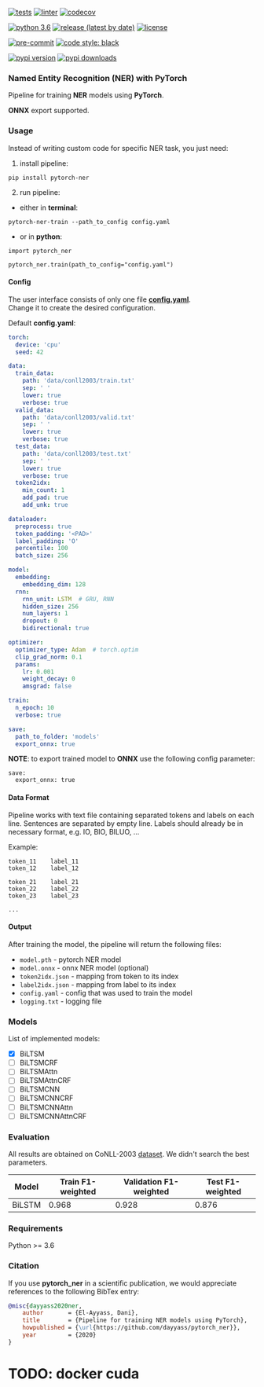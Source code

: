 [![tests](https://github.com/dayyass/pytorch-ner/actions/workflows/tests.yml/badge.svg)](https://github.com/dayyass/pytorch-ner/actions/workflows/tests.yml)
[![linter](https://github.com/dayyass/pytorch-ner/actions/workflows/linter.yml/badge.svg)](https://github.com/dayyass/pytorch-ner/actions/workflows/linter.yml)
[![codecov](https://codecov.io/gh/dayyass/pytorch-ner/branch/main/graph/badge.svg?token=WSB83O6GVV)](https://codecov.io/gh/dayyass/pytorch-ner)

[![python 3.6](https://img.shields.io/badge/python-3.6-blue.svg)](https://github.com/dayyass/pytorch-ner#requirements)
[![release (latest by date)](https://img.shields.io/github/v/release/dayyass/pytorch-ner)](https://github.com/dayyass/pytorch-ner/releases/latest)
[![license](https://img.shields.io/github/license/dayyass/pytorch-ner?color=blue)](https://github.com/dayyass/pytorch-ner/blob/main/LICENSE)

[![pre-commit](https://img.shields.io/badge/pre--commit-enabled-black)](https://github.com/dayyass/pytorch-ner/blob/main/.pre-commit-config.yaml)
[![code style: black](https://img.shields.io/badge/code%20style-black-000000.svg)](https://github.com/psf/black)

[![pypi version](https://img.shields.io/pypi/v/pytorch-ner)](https://pypi.org/project/pytorch-ner)
[![pypi downloads](https://img.shields.io/pypi/dm/pytorch-ner)](https://pypi.org/project/pytorch-ner)

### Named Entity Recognition (NER) with PyTorch
Pipeline for training **NER** models using **PyTorch**.

**ONNX** export supported.

### Usage
Instead of writing custom code for specific NER task, you just need:
1. install pipeline:
```shell script
pip install pytorch-ner
```
2. run pipeline:
- either in **terminal**:
```shell script
pytorch-ner-train --path_to_config config.yaml
```
- or in **python**:
```python3
import pytorch_ner

pytorch_ner.train(path_to_config="config.yaml")
```

#### Config
The user interface consists of only one file [**config.yaml**](https://github.com/dayyass/pytorch-ner/blob/main/config.yaml).<br/>
Change it to create the desired configuration.

Default **config.yaml**:
```yaml
torch:
  device: 'cpu'
  seed: 42

data:
  train_data:
    path: 'data/conll2003/train.txt'
    sep: ' '
    lower: true
    verbose: true
  valid_data:
    path: 'data/conll2003/valid.txt'
    sep: ' '
    lower: true
    verbose: true
  test_data:
    path: 'data/conll2003/test.txt'
    sep: ' '
    lower: true
    verbose: true
  token2idx:
    min_count: 1
    add_pad: true
    add_unk: true

dataloader:
  preprocess: true
  token_padding: '<PAD>'
  label_padding: 'O'
  percentile: 100
  batch_size: 256

model:
  embedding:
    embedding_dim: 128
  rnn:
    rnn_unit: LSTM  # GRU, RNN
    hidden_size: 256
    num_layers: 1
    dropout: 0
    bidirectional: true

optimizer:
  optimizer_type: Adam  # torch.optim
  clip_grad_norm: 0.1
  params:
    lr: 0.001
    weight_decay: 0
    amsgrad: false

train:
  n_epoch: 10
  verbose: true

save:
  path_to_folder: 'models'
  export_onnx: true
```

**NOTE**: to export trained model to **ONNX** use the following config parameter:
```
save:
  export_onnx: true
```

#### Data Format
Pipeline works with text file containing separated tokens and labels on each line. Sentences are separated by empty line.
Labels should already be in necessary format, e.g. IO, BIO, BILUO, ...

Example:
```
token_11    label_11
token_12    label_12

token_21    label_21
token_22    label_22
token_23    label_23

...
```

#### Output
After training the model, the pipeline will return the following files:
- `model.pth` - pytorch NER model
- `model.onnx` - onnx NER model (optional)
- `token2idx.json` - mapping from token to its index
- `label2idx.json` - mapping from label to its index
- `config.yaml` - config that was used to train the model
- `logging.txt` - logging file

### Models
List of implemented models:
- [x] BiLTSM
- [ ] BiLTSMCRF
- [ ] BiLTSMAttn
- [ ] BiLTSMAttnCRF
- [ ] BiLTSMCNN
- [ ] BiLTSMCNNCRF
- [ ] BiLTSMCNNAttn
- [ ] BiLTSMCNNAttnCRF

### Evaluation
All results are obtained on CoNLL-2003 [dataset](https://github.com/dayyass/pytorch-ner/tree/develop/data/conll2003). We didn't search the best parameters.

| Model  | Train F1-weighted | Validation F1-weighted | Test F1-weighted |
| ------ | ----------------- | ---------------------- | ---------------- |
| BiLSTM | 0.968             | 0.928                  | 0.876            |

### Requirements
Python >= 3.6

### Citation
If you use **pytorch_ner** in a scientific publication, we would appreciate references to the following BibTex entry:
```bibtex
@misc{dayyass2020ner,
    author       = {El-Ayyass, Dani},
    title        = {Pipeline for training NER models using PyTorch},
    howpublished = {\url{https://github.com/dayyass/pytorch_ner}},
    year         = {2020}
}
```

# TODO: docker cuda

